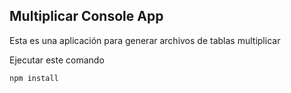 ## Multiplicar Console App

Esta es una aplicación para generar archivos de tablas multiplicar

Ejecutar este comando

```
npm install
```